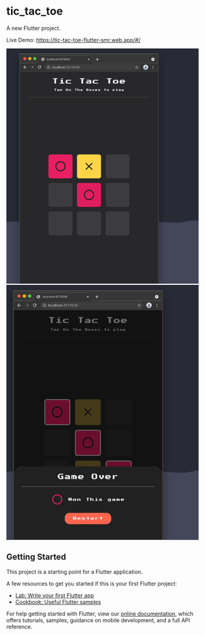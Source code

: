 # tic_tac_toe

A new Flutter project.

Live Demo: https://tic-tac-toe-flutter-smr.web.app/#/

![screenshoto](https://github.com/iamsmr/tic-tac-toe-flutter/blob/main/screenshoot-1.png)
![screenshoot](https://github.com/iamsmr/tic-tac-toe-flutter/blob/main/screenshoot-2.png)


## Getting Started

This project is a starting point for a Flutter application.

A few resources to get you started if this is your first Flutter project:

- [Lab: Write your first Flutter app](https://flutter.dev/docs/get-started/codelab)
- [Cookbook: Useful Flutter samples](https://flutter.dev/docs/cookbook)

For help getting started with Flutter, view our
[online documentation](https://flutter.dev/docs), which offers tutorials,
samples, guidance on mobile development, and a full API reference.
